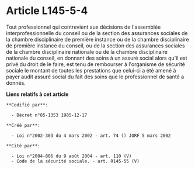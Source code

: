 # Article L145-5-4

Tout professionnel qui contrevient aux décisions de l'assemblée interprofessionnelle du conseil ou de la section des
assurances sociales de la chambre disciplinaire de première instance ou de la chambre disciplinaire de première instance du
conseil, ou de la section des assurances sociales de la chambre disciplinaire nationale ou de la chambre disciplinaire
nationale du conseil, en donnant des soins à un assuré social alors qu'il est privé du droit de le faire, est tenu de
rembourser à l'organisme de sécurité sociale le montant de toutes les prestations que celui-ci a été amené à payer audit
assuré social du fait des soins que le professionnel de santé a donnés.

**Liens relatifs à cet article**

	**Codifié par**:

	  - Décret n°85-1353 1985-12-17

	**Créé par**:

	  - Loi n°2002-303 du 4 mars 2002 - art. 74 () JORF 5 mars 2002

	**Cité par**:

	  - Loi n°2004-806 du 9 août 2004 - art. 110 (V)
	  - Code de la sécurité sociale. - art. R145-55 (V)
